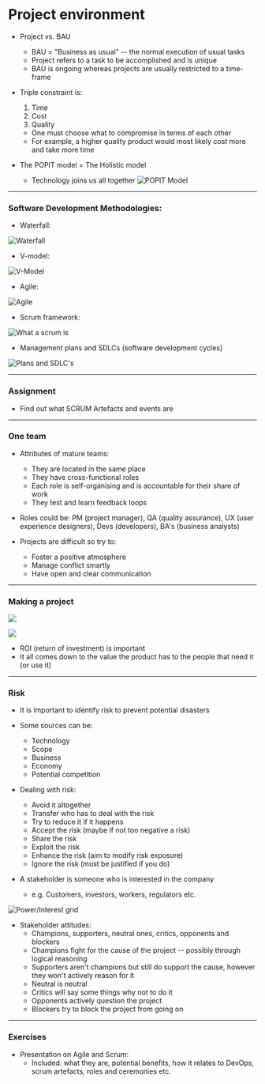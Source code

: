 # Project environment
* Project vs. BAU
    * BAU = "Business as usual" -- the normal execution of usual tasks
    * Project refers to a task to be accomplished and is unique
    * BAU is ongoing whereas projects are usually restricted to a time-frame
* Triple constraint is:
    1. Time
    2. Cost
    3. Quality

    * One must choose what to compromise in terms of each other
    * For example, a higher quality product would most likely cost more and take more time
* The POPIT model = The Holistic model
    * Technology joins us all together
![POPIT Model](images/POPIT-Model.png)

----
### Software Development Methodologies:


* Waterfall:

![Waterfall](images/waterfall.png)

* V-model:

![V-Model](images/vmodel.png)

* Agile:

![Agile](images/agile.png)

* Scrum framework:

![What a scrum is](images/scrum.png)

* Management plans and SDLCs (software development cycles)

![Plans and SDLC's](images/mplans.png)

---
### Assignment
* Find out what SCRUM Artefacts and events are
---
### One team
* Attributes of mature teams:
    * They are located in the same place
    * They have cross-functional roles
    * Each role is self-organising and is accountable for their share of work
    * They test and learn feedback loops
* Roles could be: PM (project manager), QA (quality assurance), UX (user experience designers), Devs (developers), BA's (business analysts)

* Projects are difficult so try to:
    * Foster a positive atmosphere
    * Manage conflict smartly
    * Have open and clear communication

----
### Making a project

![](images/proj.png)

![](images/banalysis.png)

* ROI (return of investment) is important
* It all comes down to the value the product has to the people that need it (or use it)

---
### Risk
* It is important to identify risk to prevent potential disasters
* Some sources can be:
    * Technology 
    * Scope
    * Business
    * Economy
    * Potential competition

* Dealing with risk:
    * Avoid it altogether
    * Transfer who has to deal with the risk
    * Try to reduce it if it happens
    * Accept the risk (maybe if not too negative a risk)
    * Share the risk
    * Exploit the risk
    * Enhance the risk (aim to modify risk exposure)
    * Ignore the risk (must be justified if you do)

* A stakeholder is someone who is interested in the company
    * e.g. Customers, investors, workers, regulators etc.

![Power/Interest grid](images/power.png)

* Stakeholder attitudes:
    * Champions, supporters, neutral ones, critics, opponents and blockers
    * Champions fight for the cause of the project -- possibly through logical reasoning
    * Supporters aren't champions but still do support the cause, however they won't actively reason for it
    * Neutral is neutral
    * Critics will say some things why not to do it
    * Opponents actively question the project
    * Blockers try to block the project from going on

----
### Exercises
* Presentation on Agile and Scrum:
    - Included: what they are, potential benefits, how it relates to DevOps, scrum artefacts, roles and ceremonies etc.
